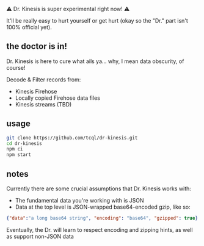 
⚠️ Dr. Kinesis is super experimental right now! ⚠️

It'll be really easy to hurt yourself or get hurt (okay so the "Dr." part isn't 100% official yet).

## the doctor is in!

Dr. Kinesis is here to cure what ails ya... why, I mean data obscurity, of course!

Decode & Filter records from:

- Kinesis Firehose
- Locally copied Firehose data files
- Kinesis streams (TBD)

## usage

```sh
git clone https://github.com/tcql/dr-kinesis.git
cd dr-kinesis
npm ci
npm start
```

## notes

Currently there are some crucial assumptions that Dr. Kinesis works with:

- The fundamental data you're working with is JSON
- Data at the top level is JSON-wrapped base64-encoded gzip, like so:
```json
{"data":"a long base64 string", "encoding": "base64", "gzipped": true}
```

Eventually, the Dr. will learn to respect encoding and zipping hints, as well as support non-JSON data
